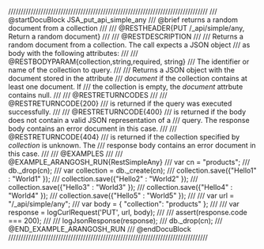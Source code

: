 ////////////////////////////////////////////////////////////////////////////////
/// @startDocuBlock JSA_put_api_simple_any
/// @brief returns a random document from a collection
///
/// @RESTHEADER{PUT /_api/simple/any, Return a random document}
///
/// @RESTDESCRIPTION
///
/// Returns a random document from a collection. The call expects a JSON object
/// as body with the following attributes:
///
/// @RESTBODYPARAM{collection,string,required, string}
/// The identifier or name of the collection to query.
///
/// Returns a JSON object with the document stored in the attribute
/// *document* if the collection contains at least one document. If
/// the collection is empty, the *document* attrbute contains null.
///
/// @RESTRETURNCODES
///
/// @RESTRETURNCODE{200}
/// is returned if the query was executed successfully.
///
/// @RESTRETURNCODE{400}
/// is returned if the body does not contain a valid JSON representation of a
/// query. The response body contains an error document in this case.
///
/// @RESTRETURNCODE{404}
/// is returned if the collection specified by *collection* is unknown.  The
/// response body contains an error document in this case.
///
/// @EXAMPLES
///
/// @EXAMPLE_ARANGOSH_RUN{RestSimpleAny}
///     var cn = "products";
///     db._drop(cn);
///     var collection = db._create(cn);
///     collection.save({"Hello1" : "World1" });
///     collection.save({"Hello2" : "World2" });
///     collection.save({"Hello3" : "World3" });
///     collection.save({"Hello4" : "World4" });
///     collection.save({"Hello5" : "World5" });
///
///     var url = "/_api/simple/any";
///     var body = { "collection": "products" };
///
///     var response = logCurlRequest('PUT', url, body);
///
///     assert(response.code === 200);
///
///     logJsonResponse(response);
///     db._drop(cn);
/// @END_EXAMPLE_ARANGOSH_RUN
/// @endDocuBlock
////////////////////////////////////////////////////////////////////////////////